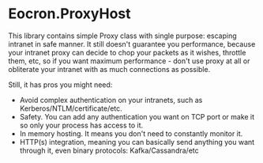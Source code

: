 # Eocron.ProxyHost

This library contains simple Proxy class with single purpose: escaping intranet in safe manner.
It still doesn't guarantee you performance, because your intranet proxy can decide to chop your
packets as it wishes, throttle them, etc, so if you want maximum performance - don't use proxy at all 
or obliterate your intranet with as much connections as possible.

Still, it has pros you might need:
  
  - Avoid complex authentication on your intranets, such as Kerberos/NTLM/certificate/etc.
  - Safety. You can add any authentication you want on TCP port or make it so only your process has access to it.
  - In memory hosting. It means you don't need to constantly monitor it.
  - HTTP(s) integration, meaning you can basically send anything you want through it, even binary protocols: Kafka/Cassandra/etc
